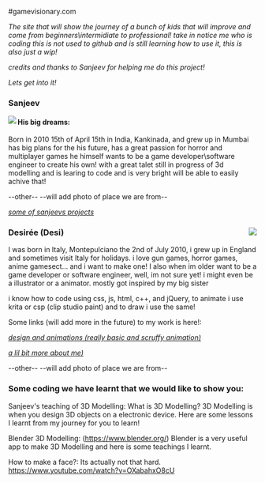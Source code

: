 #gamevisionary.com

*The site that will show the journey of a bunch of kids that will improve and come from beginners\intermidiate to professional!
take in notice me who is coding this is not used to github and is still learning how to use it, this is also just a wip!*

*credits and thanks to Sanjeev for helping me do this project!*



*Lets get into it!*


### Sanjeev

<img align="left" src="https://encrypted-tbn0.gstatic.com/images?q=tbn:ANd9GcQnSbFfLVl0pLdBSEpm62s6l7EmZLrrRvZ37oz-bUbGZXR2xzX1ybapzxazjJVcqVNjsBA:https://upload.wikimedia.org/wikipedia/commons/thumb/0/0e/District_Collector_Office_building_at_Kakinada.jpg/355px-District_Collector_Office_building_at_Kakinada.jpg&usqp=CAU">


#### His big dreams:

Born in 2010 15th of April 15th in India, Kankinada, and grew up in Mumbai has big plans for the his future, has a great passion for horror and multiplayer games he himself wants to be a game developer\software engineer to create his own!
with a great talet still in progress of 3d modelling and is learing to code and is very bright will be able to easily achive that!

--other--  --will add photo of place we are from--

*[some of sanjeevs projects](https://sites.google.com/view/sdp-/home)*


### Desirée (Desi)<img align="right" src="https://encrypted-tbn0.gstatic.com/images?q=tbn:ANd9GcSY4VSq5cysvLLMP-qn2GdUMuzs05c8IzzrIs7u7spbHNVwdgD19UfSvddMRUQgl2Z1G1M:https://www.visittuscany.com/shared/visittuscany/immagini/montepulciano-piazza-grande-blue-hour.jpg&usqp=CAU">


I was born in Italy, Montepulciano the 2nd of July 2010, i grew up in England and sometimes visit Italy for holidays.
i love gun games, horror games, anime gamesect... and i want to make one! I also when im older want to be a game developer or software engineer, well, im not sure yet! i might even be a illustrator or a animator. mostly got inspired by my big sister

i know how to code using css, js, html, c++, and jQuery, to animate i use krita or csp (clip studio paint) and to draw i use the same!

Some links (will add more in the future) to my work is here!:

*[design and animations (really basic and scruffy animation)](https://sites.google.com/view/my-art-and-animations/home)*

*[a lil bit more about me)](https://www.khanacademy.org/computer-programming/facts-abt-me/5183445935374336)*

--other--    --will add photo of place we are from--







### Some coding we have learnt that we would like to show you:

Sanjeev's teaching of 3D Modelling:
What is 3D Modelling? 3D Modelling is when you design 3D objects on a electronic device. Here are some lessons I learnt from my journey for you to learn!

Blender 3D Modelling:
(https://www.blender.org/)
Blender is a very useful app to make 3D Modelling and here is some teachings I learnt.

How to make a face?:
Its actually not that hard.
https://www.youtube.com/watch?v=OXabahxO8cU


